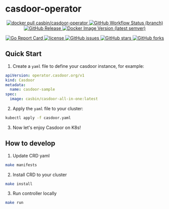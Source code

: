 # casdoor-operator

<p align="center">
  <a href="https://hub.docker.com/r/casbin/casdoor-operator">
    <img alt="docker pull casbin/casdoor-operator" src="https://img.shields.io/docker/pulls/casbin/casdoor-operator.svg">
  </a>
  <a href="https://github.com/casdoor/casdoor-operator/actions/workflows/build.yml">
    <img alt="GitHub Workflow Status (branch)" src="https://github.com/casdoor/casdoor-operator/workflows/Build/badge.svg?style=flat-square">
  </a>
  <a href="https://github.com/casdoor/casdoor-operator/releases/latest">
    <img alt="GitHub Release" src="https://img.shields.io/github/v/release/casdoor/casdoor-operator.svg">
  </a>
  <a href="https://hub.docker.com/repository/docker/casbin/casdoor-operator">
    <img alt="Docker Image Version (latest semver)" src="https://img.shields.io/badge/Docker%20Hub-latest-brightgreen">
  </a>
</p>


<p align="center">
  <a href="https://goreportcard.com/report/github.com/casdoor/casdoor-operator">
    <img alt="Go Report Card" src="https://goreportcard.com/badge/github.com/casdoor/casdoor?style=flat-square">
  </a>
  <a href="https://github.com/casdoor/casdoor-operator/blob/master/LICENSE">
    <img src="https://img.shields.io/github/license/casdoor/casdoor-operator?style=flat-square" alt="license">
  </a>
  <a href="https://github.com/casdoor/casdoor-operator/issues">
    <img alt="GitHub issues" src="https://img.shields.io/github/issues/casdoor/casdoor-operator?style=flat-square">
  </a>
  <a href="#">
    <img alt="GitHub stars" src="https://img.shields.io/github/stars/casdoor/casdoor-operator?style=flat-square">
  </a>
  <a href="https://github.com/casdoor/casdoor-operator/network">
    <img alt="GitHub forks" src="https://img.shields.io/github/forks/casdoor/casdoor-operator?style=flat-square">
  </a>
</p>

## Quick Start

1. Create a `yaml` file to define your casdoor instance, for example:

```yaml
apiVersion: operator.casdoor.org/v1
kind: Casdoor
metadata:
  name: casdoor-sample
spec:
  image: casbin/casdoor-all-in-one:latest
```

2. Apply the `yaml` file to your cluster:

```bash
kubectl apply -f casdoor.yaml
```

3. Now let's enjoy Casdoor on K8s!

## How to develop

1. Update CRD yaml

```bash
make manifests
```

2. Install CRD to your cluster

```bash
make install
```

3. Run controller locally

```bash
make run
```